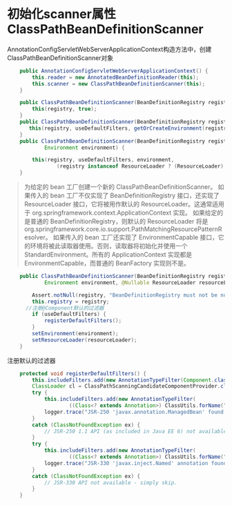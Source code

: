 # 初始化scanner属性 ClassPathBeanDefinitionScanner

AnnotationConfigServletWebServerApplicationContext构造方法中，创建ClassPathBeanDefinitionScanner对象
```java
	public AnnotationConfigServletWebServerApplicationContext() {
		this.reader = new AnnotatedBeanDefinitionReader(this);
		this.scanner = new ClassPathBeanDefinitionScanner(this);
	}
```
```java
	public ClassPathBeanDefinitionScanner(BeanDefinitionRegistry registry) {
		this(registry, true);
	}
	public ClassPathBeanDefinitionScanner(BeanDefinitionRegistry registry, boolean useDefaultFilters) {
	   this(registry, useDefaultFilters, getOrCreateEnvironment(registry));
	}
	public ClassPathBeanDefinitionScanner(BeanDefinitionRegistry registry, boolean useDefaultFilters,
			Environment environment) {

		this(registry, useDefaultFilters, environment,
				(registry instanceof ResourceLoader ? (ResourceLoader) registry : null));
	}
```

> 为给定的 bean 工厂创建一个新的 ClassPathBeanDefinitionScanner。
如果传入的 bean 工厂不仅实现了 BeanDefinitionRegistry 接口，还实现了 ResourceLoader 接口，它将被用作默认的 ResourceLoader。这通常适用于 org.springframework.context.ApplicationContext 实现。
如果给定的是普通的 BeanDefinitionRegistry，则默认的 ResourceLoader 将是 org.springframework.core.io.support.PathMatchingResourcePatternResolver。
如果传入的 bean 工厂还实现了 EnvironmentCapable 接口，它的环境将被此读取器使用。否则，读取器将初始化并使用一个 StandardEnvironment。所有的 ApplicationContext 实现都是 EnvironmentCapable，而普通的 BeanFactory 实现则不是。
```java
	public ClassPathBeanDefinitionScanner(BeanDefinitionRegistry registry, boolean useDefaultFilters,
			Environment environment, @Nullable ResourceLoader resourceLoader) {

		Assert.notNull(registry, "BeanDefinitionRegistry must not be null");
		this.registry = registry;
      //注册@Component默认的过滤器
		if (useDefaultFilters) {
			registerDefaultFilters();
		}
		setEnvironment(environment);
		setResourceLoader(resourceLoader);
	}
```

注册默认的过滤器
```java
	protected void registerDefaultFilters() {
		this.includeFilters.add(new AnnotationTypeFilter(Component.class));
		ClassLoader cl = ClassPathScanningCandidateComponentProvider.class.getClassLoader();
		try {
			this.includeFilters.add(new AnnotationTypeFilter(
					((Class<? extends Annotation>) ClassUtils.forName("javax.annotation.ManagedBean", cl)), false));
			logger.trace("JSR-250 'javax.annotation.ManagedBean' found and supported for component scanning");
		}
		catch (ClassNotFoundException ex) {
			// JSR-250 1.1 API (as included in Java EE 6) not available - simply skip.
		}
		try {
			this.includeFilters.add(new AnnotationTypeFilter(
					((Class<? extends Annotation>) ClassUtils.forName("javax.inject.Named", cl)), false));
			logger.trace("JSR-330 'javax.inject.Named' annotation found and supported for component scanning");
		}
		catch (ClassNotFoundException ex) {
			// JSR-330 API not available - simply skip.
		}
	}
```